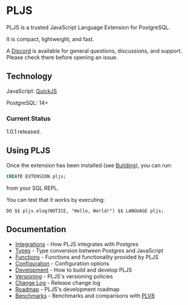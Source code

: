 # PLJS

PLJS is a trusted JavaScript Language Extension for PostgreSQL.

It is compact, lightweight, and fast.

A [Discord](https://discord.gg/XYGSCfVNBC) is available for general questions, discussions, and support. Please check there before opening an issue.

## Technology

JavaScript: [QuickJS](https://bellard.org/quickjs/quickjs.html)

PostgreSQL: 14+

### Current Status

1.0.1 released.

## Using PLJS

Once the extension has been installed (see [Building](docs/DEVELOPMENT.md)), you can run:

```sql
CREATE EXTENSION pljs;
```

from your SQL REPL.

You can test that it works by executing:

```
DO $$ pljs.elog(NOTICE, "Hello, World!") $$ LANGUAGE pljs;
```

## Documentation

- [Integrations](docs/INTEGRATION.md) - How PLJS integrates with Postgres
- [Types](docs/TYPES.md) - Type conversion between Postgres and JavaScript
- [Functions](docs/FUNCTIONS.md) - Functions and functionality provided by PLJS
- [Configuration](docs/CONFIGURATION.md) - Configuration options
- [Development](docs/DEVELOPMENT.md) - How to build and develop PLJS
- [Versioning](docs/VERSIONING.md) - PLJS's versioning policies
- [Change Log](docs/CHANGELOG.md) - Release change log
- [Roadmap](docs/ROADMAP.md) - PLJS's development roadmap
- [Benchmarks](docs/BENCHMARKS.md) - Benchmarks and comparisons with [PLV8](https://github.com/plv8/pljs)
